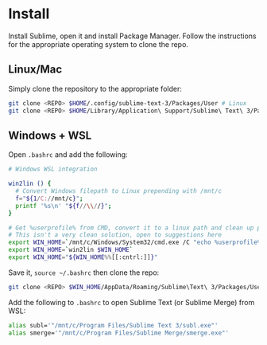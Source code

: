 # Install

Install Sublime, open it and install Package Manager. Follow the instructions for the appropriate operating system to clone the repo.

## Linux/Mac

Simply clone the repository to the appropriate folder:

```bash
git clone <REPO> $HOME/.config/sublime-text-3/Packages/User # Linux
git clone <REPO> $HOME/Library/Application\ Support/Sublime\ Text\ 3/Packages/User # Mac
```

## Windows + WSL

Open `.bashrc` and add the following:

```bash
# Windows WSL integration

win2lin () {
  # Convert Windows filepath to Linux prepending with /mnt/c
  f="${1/C://mnt/c}";
  printf '%s\n' "${f//\\//}";
}

# Get %userprofile% from CMD, convert it to a linux path and clean up printf
# This isn't a very clean solution, open to suggestions here
export WIN_HOME=`/mnt/c/Windows/System32/cmd.exe /C "echo %userprofile%"`
export WIN_HOME=`win2lin $WIN_HOME`
export WIN_HOME="${WIN_HOME%%[[:cntrl:]]}"
```

Save it, `source ~/.bashrc` then clone the repo:

```bash
git clone <REPO> $WIN_HOME/AppData/Roaming/Sublime\Text\ 3/Packages/User
```

Add the following to `.bashrc` to open Sublime Text (or Sublime Merge) from WSL:

```bash
alias subl='"/mnt/c/Program Files/Sublime Text 3/subl.exe"'
alias smerge='"/mnt/c/Program Files/Sublime Merge/smerge.exe"'
```
